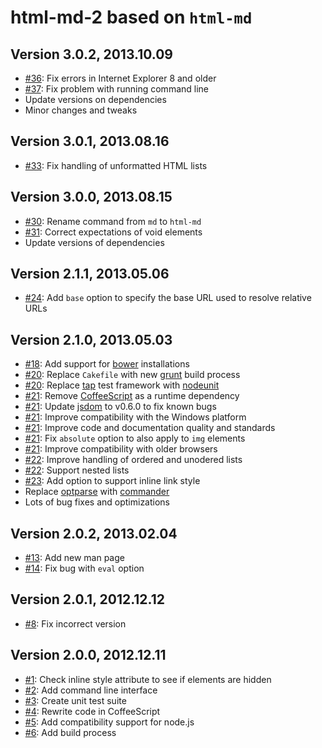 # html-md-2 based on `html-md`

## Version 3.0.2, 2013.10.09

* [#36](https://github.com/neocotic/html.md/issues/36): Fix errors in Internet Explorer 8 and older
* [#37](https://github.com/neocotic/html.md/issues/37): Fix problem with running command line
* Update versions on dependencies
* Minor changes and tweaks

## Version 3.0.1, 2013.08.16

* [#33](https://github.com/neocotic/html.md/issues/33): Fix handling of unformatted HTML lists

## Version 3.0.0, 2013.08.15

* [#30](https://github.com/neocotic/html.md/issues/30): Rename command from `md` to `html-md`
* [#31](https://github.com/neocotic/html.md/issues/31): Correct expectations of void elements
* Update versions of dependencies

## Version 2.1.1, 2013.05.06

* [#24](https://github.com/neocotic/html.md/issues/24): Add `base` option to specify the base URL used to resolve relative URLs

## Version 2.1.0, 2013.05.03

* [#18](https://github.com/neocotic/html.md/issues/18): Add support for [bower][] installations
* [#20](https://github.com/neocotic/html.md/issues/20): Replace `Cakefile` with new [grunt][] build process
* [#20](https://github.com/neocotic/html.md/issues/20): Replace [tap][] test framework with [nodeunit][]
* [#21](https://github.com/neocotic/html.md/issues/21): Remove [CoffeeScript][] as a runtime dependency
* [#21](https://github.com/neocotic/html.md/issues/21): Update [jsdom][] to v0.6.0 to fix known bugs
* [#21](https://github.com/neocotic/html.md/issues/21): Improve compatibility with the Windows platform
* [#21](https://github.com/neocotic/html.md/issues/21): Improve code and documentation quality and standards
* [#21](https://github.com/neocotic/html.md/issues/21): Fix `absolute` option to also apply to `img` elements
* [#21](https://github.com/neocotic/html.md/issues/21): Improve compatibility with older browsers
* [#22](https://github.com/neocotic/html.md/issues/22): Improve handling of ordered and unodered lists
* [#22](https://github.com/neocotic/html.md/issues/22): Support nested lists
* [#23](https://github.com/neocotic/html.md/issues/23): Add option to support inline link style
* Replace [optparse][] with [commander][]
* Lots of bug fixes and optimizations

## Version 2.0.2, 2013.02.04

* [#13](https://github.com/neocotic/html.md/issues/13): Add new man page
* [#14](https://github.com/neocotic/html.md/issues/14): Fix bug with `eval` option

## Version 2.0.1, 2012.12.12

* [#8](https://github.com/neocotic/html.md/issues/8): Fix incorrect version

## Version 2.0.0, 2012.12.11

* [#1](https://github.com/neocotic/html.md/issues/1): Check inline style attribute to see if elements are hidden
* [#2](https://github.com/neocotic/html.md/issues/2): Add command line interface
* [#3](https://github.com/neocotic/html.md/issues/3): Create unit test suite
* [#4](https://github.com/neocotic/html.md/issues/4): Rewrite code in CoffeeScript
* [#5](https://github.com/neocotic/html.md/issues/5): Add compatibility support for node.js
* [#6](https://github.com/neocotic/html.md/issues/6): Add build process

[bower]: http://twitter.github.io/bower/
[coffeescript]: http://coffeescript.org
[commander]: http://visionmedia.github.io/commander.js/
[grunt]: http://gruntjs.com
[jsdom]: https://github.com/tmpvar/jsdom
[nodeunit]: https://github.com/caolan/nodeunit
[optparse]: https://github.com/jfd/optparse-js
[tap]: https://github.com/isaacs/node-tap
